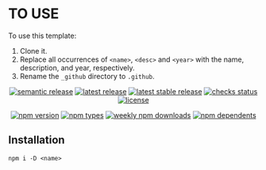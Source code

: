 # <name>

# TO USE

To use this template:

1. Clone it.
1. Replace all occurrences of `<name>`, `<desc>` and `<year>` with the name,
   description, and year, respectively.
1. Rename the `_github` directory to `.github`.

<p align="center">
  <a href="https://github.com/semantic-release/semantic-release"
    ><img
      alt="semantic release"
      src="https://flat.badgen.net/badge/%20%20%F0%9F%93%A6%F0%9F%9A%80/semantic%20release/e10079"
    /></a
  >
  <a href="https://github.com/thislooksfun/<name>/releases/latest"
    ><img
      alt="latest release"
      src="https://flat.badgen.net/github/release/thislooksfun/<name>"
    /></a
  >
  <a href="https://github.com/thislooksfun/<name>/releases"
    ><img
      alt="latest stable release"
      src="https://flat.badgen.net/github/release/thislooksfun/<name>/stable"
    /></a
  >
  <a href="#"
    ><img
      alt="checks status"
      src="https://flat.badgen.net/github/checks/thislooksfun/<name>"
    /></a
  >
  <a href="https://github.com/thislooksfun/<name>/blob/master/LICENSE"
    ><img
      alt="license"
      src="https://flat.badgen.net/github/license/thislooksfun/<name>"
    /></a
  >
</p>

<p align="center">
  <a href="https://www.npmjs.com/package/<name>?activeTab=versions"
    ><img
      alt="npm version"
      src="https://flat.badgen.net/npm/v/<name>"
    /></a
  >
  <a href="https://github.com/thislooksfun/<name>/tree/master/types"
    ><img
      alt="npm types"
      src="https://flat.badgen.net/npm/types/<name>"
    /></a
  >
  <a href="https://www.npmjs.com/package/<name>"
    ><img
      alt="weekly npm downloads"
      src="https://flat.badgen.net/npm/dw/<name>"
    /></a
  >
  <a href="https://www.npmjs.com/package/<name>?activeTab=dependents"
    ><img
      alt="npm dependents"
      src="https://flat.badgen.net/npm/dependents/<name>"
    /></a
  >
</p>

<desc>

## Installation

```
npm i -D <name>
```
